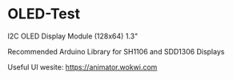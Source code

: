 # OLED-Test
I2C OLED Display Module (128x64) 1.3" 

Recommended Arduino Library for SH1106 and SDD1306 Displays  

Useful UI wesite: https://animator.wokwi.com 
